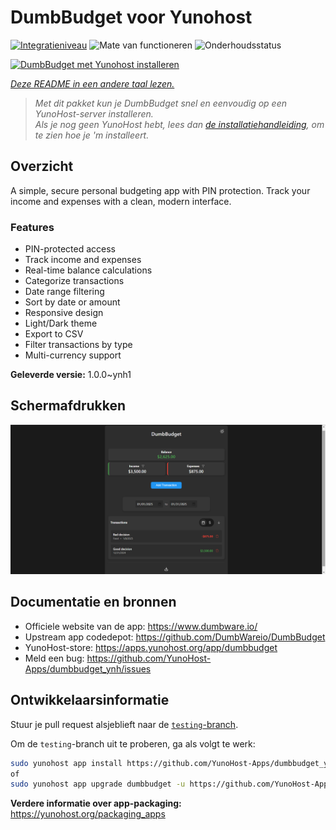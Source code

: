 <!--
NB: Deze README is automatisch gegenereerd door <https://github.com/YunoHost/apps/tree/master/tools/readme_generator>
Hij mag NIET handmatig aangepast worden.
-->

# DumbBudget voor Yunohost

[![Integratieniveau](https://apps.yunohost.org/badge/integration/dumbbudget)](https://ci-apps.yunohost.org/ci/apps/dumbbudget/)
![Mate van functioneren](https://apps.yunohost.org/badge/state/dumbbudget)
![Onderhoudsstatus](https://apps.yunohost.org/badge/maintained/dumbbudget)

[![DumbBudget met Yunohost installeren](https://install-app.yunohost.org/install-with-yunohost.svg)](https://install-app.yunohost.org/?app=dumbbudget)

*[Deze README in een andere taal lezen.](./ALL_README.md)*

> *Met dit pakket kun je DumbBudget snel en eenvoudig op een YunoHost-server installeren.*  
> *Als je nog geen YunoHost hebt, lees dan [de installatiehandleiding](https://yunohost.org/install), om te zien hoe je 'm installeert.*

## Overzicht

A simple, secure personal budgeting app with PIN protection. Track your income and expenses with a clean, modern interface.

### Features

- PIN-protected access
- Track income and expenses
- Real-time balance calculations
- Categorize transactions
- Date range filtering
- Sort by date or amount
- Responsive design
- Light/Dark theme
- Export to CSV
- Filter transactions by type
- Multi-currency support


**Geleverde versie:** 1.0.0~ynh1

## Schermafdrukken

![Schermafdrukken van DumbBudget](./doc/screenshots/screenshot.png)

## Documentatie en bronnen

- Officiele website van de app: <https://www.dumbware.io/>
- Upstream app codedepot: <https://github.com/DumbWareio/DumbBudget>
- YunoHost-store: <https://apps.yunohost.org/app/dumbbudget>
- Meld een bug: <https://github.com/YunoHost-Apps/dumbbudget_ynh/issues>

## Ontwikkelaarsinformatie

Stuur je pull request alsjeblieft naar de [`testing`-branch](https://github.com/YunoHost-Apps/dumbbudget_ynh/tree/testing).

Om de `testing`-branch uit te proberen, ga als volgt te werk:

```bash
sudo yunohost app install https://github.com/YunoHost-Apps/dumbbudget_ynh/tree/testing --debug
of
sudo yunohost app upgrade dumbbudget -u https://github.com/YunoHost-Apps/dumbbudget_ynh/tree/testing --debug
```

**Verdere informatie over app-packaging:** <https://yunohost.org/packaging_apps>
